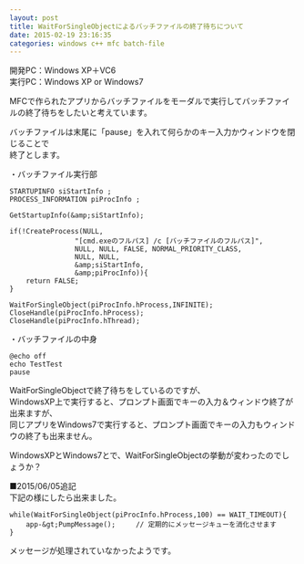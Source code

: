 ```yaml
---
layout: post
title: WaitForSingleObjectによるバッチファイルの終了待ちについて
date: 2015-02-19 23:16:35
categories: windows c++ mfc batch-file
---
```

<p>開発PC：Windows XP＋VC6<br>
実行PC：Windows XP or Windows7</p>

<p>MFCで作られたアプリからバッチファイルをモーダルで実行してバッチファイルの終了待ちをしたいと考えています。</p>

<p>バッチファイルは末尾に「pause」を入れて何らかのキー入力かウィンドウを閉じることで<br>
終了とします。</p>

<p>・バッチファイル実行部</p>

```
STARTUPINFO siStartInfo ;
PROCESS_INFORMATION piProcInfo ;

GetStartupInfo(&amp;siStartInfo);

if(!CreateProcess(NULL,
                "[cmd.exeのフルパス] /c [バッチファイルのフルパス]",
                NULL, NULL, FALSE, NORMAL_PRIORITY_CLASS,           
                NULL, NULL,
                &amp;siStartInfo,
                &amp;piProcInfo)){
    return FALSE;
}

WaitForSingleObject(piProcInfo.hProcess,INFINITE);
CloseHandle(piProcInfo.hProcess);
CloseHandle(piProcInfo.hThread);
```

<p>・バッチファイルの中身</p>

```
@echo off
echo TestTest
pause
```

<p>WaitForSingleObjectで終了待ちをしているのですが、<br>
WindowsXP上で実行すると、プロンプト画面でキーの入力＆ウィンドウ終了が出来ますが、<br>
同じアプリをWindows7で実行すると、プロンプト画面でキーの入力もウィンドウの終了も出来ません。</p>

<p>WindowsXPとWindows7とで、WaitForSingleObjectの挙動が変わったのでしょうか？</p>

<p>■2015/06/05追記<br>
下記の様にしたら出来ました。</p>

```
while(WaitForSingleObject(piProcInfo.hProcess,100) == WAIT_TIMEOUT){
    app-&gt;PumpMessage();     // 定期的にメッセージキューを消化させます
}
```

<p>メッセージが処理されていなかったようです。</p>
